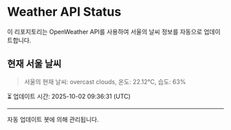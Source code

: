
# Weather API Status

이 리포지토리는 OpenWeather API를 사용하여 서울의 날씨 정보를 자동으로 업데이트합니다.

## 현재 서울 날씨
> 서울의 현재 날씨: overcast clouds, 온도: 22.12°C, 습도: 63%

⏳ 업데이트 시간: 2025-10-02 09:36:31 (UTC)

---
자동 업데이트 봇에 의해 관리됩니다.
